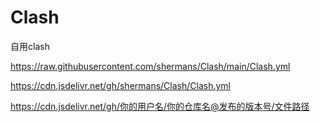 # Clash
自用clash


https://raw.githubusercontent.com/shermans/Clash/main/Clash.yml

 

https://cdn.jsdelivr.net/gh/shermans/Clash/Clash.yml


https://cdn.jsdelivr.net/gh/你的用户名/你的仓库名@发布的版本号/文件路径
 
